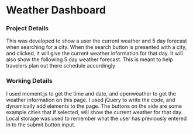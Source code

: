 <h1>Weather Dashboard</h1>
<h3>Project Details</h3>
<p>This was developed to show a user the current weather and 5 day forecast when searching for a city. When the search button is presented with a city, and clicked, it will give the current weather information for that day. It will also show the following 5 day weather forecast. This is meant to help travelers plan out there schedule accordingly</p>
<h3>Working Details</h3>
<p>I used moment.js to get the time and date, and openweather to get the weather information on this page. I used jQuery to write the code, and dynamically add elements to the page. The buttons on the side are some example cities that if selected, will show the current weather for that day. Local storage was used to remember what the user has previously entered in to the submit button input.</p>
